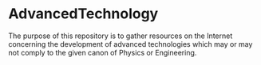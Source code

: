 # AdvancedTechnology
The purpose of this repository is to gather resources on the Internet concerning the development of advanced technologies which may or may not comply to the given canon of Physics or Engineering.
